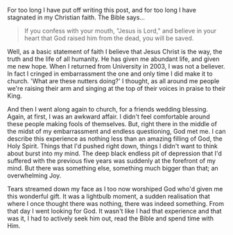 For too long I have put off writing this post, and for too long I have stagnated in my Christian faith. The Bible says...

> If you confess with your mouth, "Jesus is Lord," and believe in your heart that God raised him from the dead, you will be saved.

Well, as a basic statement of faith I believe that Jesus Christ is the way, the truth and the life of all humanity. He has given me abundant life, and given me new hope. When I returned from University in 2003, I was not a believer. In fact I cringed in embarrassment the one and only time I did make it to church. 'What are these nutters doing?' I thought, as all around me people we're raising their arm and singing at the top of their voices in praise to their King. 

And then I went along again to church, for a friends wedding blessing. Again, at first, I was an awkward affair. I didn't feel comfortable around these people making fools of themselves. But, right there in the middle of the midst of my embarrassment and endless questioning, God met me. I can describe this experience as nothing less than an amazing filling of God, the Holy Spirit. Things that I'd pushed right down, things I didn't want to think about burst into my mind. The deep black endless pit of depression that I'd suffered with the previous five years was suddenly at the forefront of my mind. But there was something else, something much bigger than that; an overwhelming Joy. 

Tears streamed down my face as I too now worshiped God who'd given me this wonderful gift. It was a lightbulb moment, a sudden realisation that where I once thought there was nothing, there was indeed something. From that day I went looking for God. It wasn't like I had that experience and that was it, I had to actively seek him out, read the Bible and spend time with Him. 